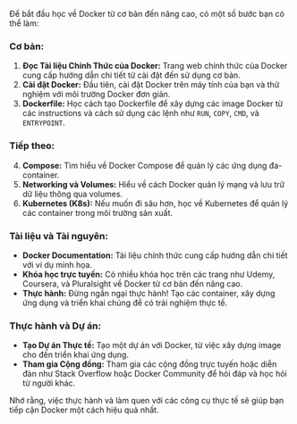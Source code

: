 Để bắt đầu học về Docker từ cơ bản đến nâng cao, có một số bước bạn có thể làm:

### Cơ bản:
1. **Đọc Tài liệu Chính Thức của Docker:** Trang web chính thức của Docker cung cấp hướng dẫn chi tiết từ cài đặt đến sử dụng cơ bản.
2. **Cài đặt Docker:** Đầu tiên, cài đặt Docker trên máy tính của bạn và thử nghiệm với môi trường Docker đơn giản.
3. **Dockerfile:** Học cách tạo Dockerfile để xây dựng các image Docker từ các instructions và cách sử dụng các lệnh như `RUN`, `COPY`, `CMD`, và `ENTRYPOINT`.

### Tiếp theo:
4. **Compose:** Tìm hiểu về Docker Compose để quản lý các ứng dụng đa-container.
5. **Networking và Volumes:** Hiểu về cách Docker quản lý mạng và lưu trữ dữ liệu thông qua volumes.
6. **Kubernetes (K8s):** Nếu muốn đi sâu hơn, học về Kubernetes để quản lý các container trong môi trường sản xuất.

### Tài liệu và Tài nguyên:
- **Docker Documentation:** Tài liệu chính thức cung cấp hướng dẫn chi tiết với ví dụ minh họa.
- **Khóa học trực tuyến:** Có nhiều khóa học trên các trang như Udemy, Coursera, và Pluralsight về Docker từ cơ bản đến nâng cao.
- **Thực hành:** Đừng ngần ngại thực hành! Tạo các container, xây dựng ứng dụng và triển khai chúng để có trải nghiệm thực tế.

### Thực hành và Dự án:
- **Tạo Dự án Thực tế:** Tạo một dự án với Docker, từ việc xây dựng image cho đến triển khai ứng dụng.
- **Tham gia Cộng đồng:** Tham gia các cộng đồng trực tuyến hoặc diễn đàn như Stack Overflow hoặc Docker Community để hỏi đáp và học hỏi từ người khác.

Nhớ rằng, việc thực hành và làm quen với các công cụ thực tế sẽ giúp bạn tiếp cận Docker một cách hiệu quả nhất.